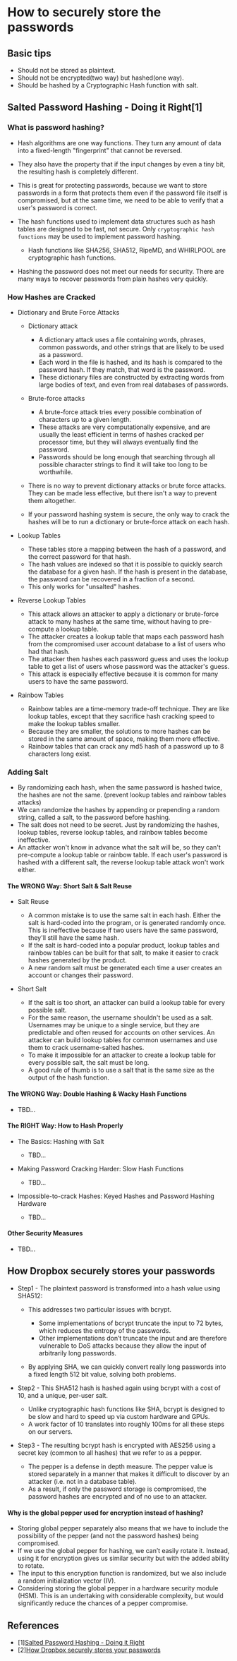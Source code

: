 # How to securely store the passwords

## Basic tips
* Should not be stored as plaintext.
* Should not be encrypted(two way) but hashed(one way).
* Should be hashed by a Cryptographic Hash function with salt.

## Salted Password Hashing - Doing it Right[1]

### What is password hashing?
* Hash algorithms are one way functions. They turn any amount of data into a fixed-length "fingerprint" that cannot be reversed. 
* They also have the property that if the input changes by even a tiny bit, the resulting hash is completely different. 
* This is great for protecting passwords, because we want to store passwords in a form that protects them even if the password file itself is compromised, but at the same time, we need to be able to verify that a user's password is correct.
* The hash functions used to implement data structures such as hash tables are designed to be fast, not secure. Only `cryptographic hash functions` may be used to implement password hashing. 
	* Hash functions like SHA256, SHA512, RipeMD, and WHIRLPOOL are cryptographic hash functions.

* Hashing the password does not meet our needs for security. There are many ways to recover passwords from plain hashes very quickly. 

### How Hashes are Cracked
* Dictionary and Brute Force Attacks

    * Dictionary attack 
        * A dictionary attack uses a file containing words, phrases, common passwords, and other strings that are likely to be used as a password. 
        * Each word in the file is hashed, and its hash is compared to the password hash. If they match, that word is the password. 
        * These dictionary files are constructed by extracting words from large bodies of text, and even from real databases of passwords. 

    * Brute-force attacks
        * A brute-force attack tries every possible combination of characters up to a given length. 
        * These attacks are very computationally expensive, and are usually the least efficient in terms of hashes cracked per processor time, but they will always eventually find the password. 
        * Passwords should be long enough that searching through all possible character strings to find it will take too long to be worthwhile.

    * There is no way to prevent dictionary attacks or brute force attacks. They can be made less effective, but there isn't a way to prevent them altogether. 
    * If your password hashing system is secure, the only way to crack the hashes will be to run a dictionary or brute-force attack on each hash.
    
* Lookup Tables
	* These tables store a mapping between the hash of a password, and the correct password for that hash. 
	* The hash values are indexed so that it is possible to quickly search the database for a given hash. If the hash is present in the database, the password can be recovered in a fraction of a second. 
	* This only works for "unsalted" hashes.

* Reverse Lookup Tables 
	* This attack allows an attacker to apply a dictionary or brute-force attack to many hashes at the same time, without having to pre-compute a lookup table.
	* The attacker creates a lookup table that maps each password hash from the compromised user account database to a list of users who had that hash. 
	* The attacker then hashes each password guess and uses the lookup table to get a list of users whose password was the attacker's guess. 
	* This attack is especially effective because it is common for many users to have the same password.

* Rainbow Tables
    * Rainbow tables are a time-memory trade-off technique. They are like lookup tables, except that they sacrifice hash cracking speed to make the lookup tables smaller. 
    * Because they are smaller, the solutions to more hashes can be stored in the same amount of space, making them more effective. 
    * Rainbow tables that can crack any md5 hash of a password up to 8 characters long exist.
    
### Adding Salt
* By randomizing each hash, when the same password is hashed twice, the hashes are not the same. (prevent lookup tables and rainbow tables attacks)
* We can randomize the hashes by appending or prepending a random string, called a salt, to the password before hashing.
* The salt does not need to be secret. Just by randomizing the hashes, lookup tables, reverse lookup tables, and rainbow tables become ineffective. 
* An attacker won't know in advance what the salt will be, so they can't pre-compute a lookup table or rainbow table. If each user's password is hashed with a different salt, the reverse lookup table attack won't work either.

#### The WRONG Way: Short Salt & Salt Reuse

* Salt Reuse
	* A common mistake is to use the same salt in each hash. Either the salt is hard-coded into the program, or is generated randomly once. This is ineffective because if two users have the same password, they'll still have the same hash.
	* If the salt is hard-coded into a popular product, lookup tables and rainbow tables can be built for that salt, to make it easier to crack hashes generated by the product.
	* A new random salt must be generated each time a user creates an account or changes their password.
	
* Short Salt
    * If the salt is too short, an attacker can build a lookup table for every possible salt.
    * For the same reason, the username shouldn't be used as a salt. Usernames may be unique to a single service, but they are predictable and often reused for accounts on other services. An attacker can build lookup tables for common usernames and use them to crack username-salted hashes.
    * To make it impossible for an attacker to create a lookup table for every possible salt, the salt must be long. 
    * A good rule of thumb is to use a salt that is the same size as the output of the hash function.

#### The WRONG Way: Double Hashing & Wacky Hash Functions
* TBD...

#### The RIGHT Way: How to Hash Properly
* The Basics: Hashing with Salt
    * TBD...

* Making Password Cracking Harder: Slow Hash Functions
    * TBD...

* Impossible-to-crack Hashes: Keyed Hashes and Password Hashing Hardware
    * TBD...

#### Other Security Measures
* TBD...

## How Dropbox securely stores your passwords

* Step1 - The plaintext password is transformed into a hash value using SHA512: 
    * This addresses two particular issues with bcrypt. 
        * Some implementations of bcrypt truncate the input to 72 bytes, which reduces the entropy of the passwords. 
	    * Other implementations don’t truncate the input and are therefore vulnerable to DoS attacks because they allow the input of arbitrarily long passwords.
	    
    * By applying SHA, we can quickly convert really long passwords into a fixed length 512 bit value, solving both problems.
	
* Step2 - This SHA512 hash is hashed again using bcrypt with a cost of 10, and a unique, per-user salt. 
    * Unlike cryptographic hash functions like SHA, bcrypt is designed to be slow and hard to speed up via custom hardware and GPUs. 
    * A work factor of 10 translates into roughly 100ms for all these steps on our servers.

* Step3 - The resulting bcrypt hash is encrypted with AES256 using a secret key (common to all hashes) that we refer to as a pepper.
    * The pepper is a defense in depth measure. The pepper value is stored separately in a manner that makes it difficult to discover by an attacker (i.e. not in a database table). 
    * As a result, if only the password storage is compromised, the password hashes are encrypted and of no use to an attacker.     

#### Why is the global pepper used for encryption instead of hashing?

* Storing global pepper separately also means that we have to include the possibility of the pepper (and not the password hashes) being compromised. 
* If we use the global pepper for hashing, we can’t easily rotate it. Instead, using it for encryption gives us similar security but with the added ability to rotate. 
* The input to this encryption function is randomized, but we also include a random initialization vector (IV).
* Considering storing the global pepper in a hardware security module (HSM). This is an undertaking with considerable complexity, but would significantly reduce the chances of a pepper compromise.

## References
* [1][Salted Password Hashing - Doing it Right](https://crackstation.net/hashing-security.htm)
* [2][How Dropbox securely stores your passwords](https://dropbox.tech/security/how-dropbox-securely-stores-your-passwords)
      

    

 